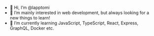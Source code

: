 - 👋 Hi, I’m @lapptomi
- 👀 I’m mainly interested in web development, but always looking for a new things to learn!
- 🌱 I’m currently learning JavaScript, TypeScript, React, Express, GraphQL, Docker etc.

<!---
lapptomi/lapptomi is a ✨ special ✨ repository because its `README.md` (this file) appears on your GitHub profile.
You can click the Preview link to take a look at your changes.
--->
